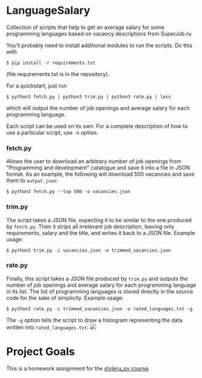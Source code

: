 # LanguageSalary
Collection of scripts that help to get an average salary for some programming languages based on vacancy descriptions from SuperJob.ru

You'll probably need to install additional modules to run the scripts. Do this with
```#!bash
$ pip install -r requirements.txt
```
(file requirements.txt is in the repository).

For a quickstart, just run
```#!bash
$ python3 fetch.py | python3 trim.py | python3 rate.py | less
```
which will output the number of job openings and average salary for each programming language.

Each script can be used on its own. For a complete description of how to use a particular script, use ```-h``` option.
### fetch.py
Allows the user to download an arbitrary number of job openings from "Programming and development" catalogue and save it into a file in JSON format. As an example, the following will download 500 vacancies and save them to ```output.json```:
```#!bash
$ python3 fetch.py --top 500 -o vacancies.json
```
### trim.py
The script takes a JSON file, expecting it to be similar to the one produced by ```fetch.py```. Then it strips all irrelevant job description, leaving only requirements, salary and the title, and writes it back to a JSON file. Example usage:
```#!bash
$ python3 trim.py -i vacancies.json -o trimmed_vacancies.json
```
### rate.py
Finally, this script takes a JSON file produced by ```trim.py``` and outputs the number of job openings and average salary for each programming language in its list. The list of programming languages is stored directly in the source code for the sake of simplicity. Example usage:
```#!bash
$ python3 rate.py -i trimmed_vacancies.json -o rated_languages.txt -g
```
The ```-g``` option tells the script to draw a histogram representing the data written into ```rated_languages.txt```:
![](https://i.imgur.com/wKUUlfB.png "")
# Project Goals
This is a homework assignment for the [styleru_py course](https://github.com/patrnk/styleru_py-notes).
